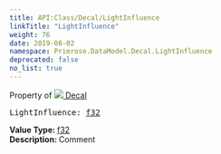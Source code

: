 ```yaml
---
title: API:Class/Decal/LightInfluence
linkTitle: "LightInfluence"
weight: 76
date: 2019-08-02
namespace: Primrose.DataModel.Decal.LightInfluence
deprecated: false
no_list: true
---
```

Property of <a href="/docs/api-reference/Class/Decal"><img src="/icons/silk/photo.png"/>&nbsp;Decal</a>
<pre class="method-declaration">
LightInfluence: <a class="type" href="/docs/api-reference/System/Primitives#single">f32</a></pre>
<b>Value Type: </b>
<a class="type" href="/docs/api-reference/System/Primitives#single">f32</a>
<br/>
<b>Description: </b>
Comment

